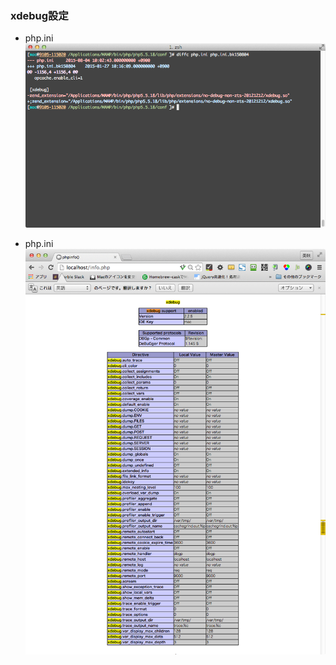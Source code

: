 ### xdebug設定

- php.ini
![SS1](./resouce/images/xdebug-setting00.png?raw=true "SS1")

- php.ini
![SS2](./resouce/images/xdebug-setting01.png?raw=true "SS2")
